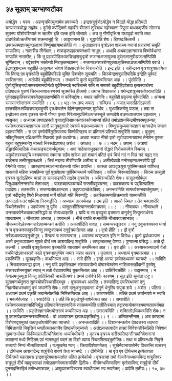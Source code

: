 ## ३७ सूक्तम् ऋग्भाष्यटीका
अयोद्धेव । यस्य । अहन्वृत्रमित्युक्तमेव प्रपञ्च्यते । इन्द्रशत्रुर्वृत्रोऽयोद्धेव न विद्यते योद्धा प्रतिभटो यस्यासावयोद्धा तद्वदेव । दुर्मदो दर्पोद्रिक्तो महावीरं वीरतमं तुविबाधं महोच्चानां रिपूणां बाधकमृजीषं सोमस्य सुतस्य योंशोवशिष्यते स ऋजीष इति वल्क इति चोच्यते । अत्र तु गौणीवृत्तिःस यथादृढो भवति तथा दार्ढ्यहेतोःऋजीषाख्यं शक्रमाजुह्वे हि । आह्वयामास हि । युद्धायेति शेषः। हिशब्दःकिलार्थे । उक्तरूपमज्ञानमुक्तलक्षणं विष्णुमाह्वयामासेवेति वा । कृताह्वानश्च वृत्रोऽस्य शक्रस्य वधानां प्रहाराणां समृतिं सम्प्राप्तिम् । नातारीन्न तीर्णवान् । शक्रकृतप्रहारवचनक्षमो नाभूत् । अथापि अथवाऽज्ञानमस्य विष्णोर्वधानां सम्प्राप्तिं नातारीत् । किं तु प्रहारपीडितःपतन्निन्न्द्रशत्रुःवृत्रो रुजानाःरुजायुक्ता दुर्बलाःमानुषीःप्रजाःसम्पिपिषे चूर्णितवान् । यद्वेश्वरेण भक्तेभ्यो निराकृतमज्ञानम् । रुजानाःसंसाररोगयुक्ताःसृतिस्थाःप्रजाःसम्पिपिषे बबाधे । ईद्रशत्रुशब्दस्य बहुव्रीहि तत्पुरषत्व संशयं विग्रहप्रदर्शनेन निराकरोति । इन्द्र इति । नहीन्द्रस्य वृत्रःशत्रुःशातयिता किं त्विन्द्र एव वृत्रस्येति बहुव्रीहिपरिग्रहे युक्तिं हिशब्देन सूचयति । किञ्चेन्द्रशत्रुप्रातिपदिके इन्द्रेति पूर्वपदं स्वरितान्तम् । अतोपीदं बहुव्रीहिरूपम् । तथात्वेपि कुतो बहुव्रीहित्वमित्यत आह ।। पुंसोरिति । पुंसोःपुंलिङ्गयोःसमस्यमानयोर्मध्ये पूर्वस्मिन्पदे स्वरितान्ते सति स समासो बहुव्रीहिर्ज्ञातव्य इत्यस्यार्थस्य प्रतिपादकं पुराणं चिरन्तनव्याकरणस्थं सूत्रमस्ति हीत्यर्थः। तथाच शिक्षाकारः। यथेन्द्रशत्रुःस्वरतोपराधादिति । पूर्वपदप्रकृतिस्वरत्वस्येदमुपलक्षणमिति न कश्चिद्दोषः। यथाह पाणिनिः। बहुव्रीहौ प्रकृत्या पूर्वपदमिति । अन्यथा समासान्तोदात्तत्वं स्यादिति ।। ६ ।।
ध्३-१५.ढम्प्
अपात् । सञ्छिन्न । अपात् पादरहितोऽहस्तो हस्तरहितःसञ्छिन्नपाद्बाहुरपि वृत्रःकेवलेन देहेनेन्द्रमपृतन्यत् युयोधैव । युध्यतिकर्मसु पाठात् । तदा स इन्द्रोऽस्य तस्य वृत्रस्य सानौ गौण्या वृत्त्या गिरेःसानुप्रतिमेऽत्यन्तस्थूले कण्ठदेशे वज्रमध्याजघान प्रहृतवान् । व्यसृजत् । अध्यात्मं त्वपादहस्तो वृत्रःप्रवृत्तिसाधनत्वात्तर्कागमाभ्यां रहितं तमोऽज्ञानमिन्द्रमीश्वरमपृतन्यत् परमेश्वरश्चास्याज्ञानस्य सानौ सानुवदुरुतरे स्वरूपे वज्रमध्याजघान । विष्णुःसंयुध्यमानमज्ञानं मानवज्रेण जघान प्रहृतवानिति । स एवं वृष्णोर्वर्षितुरीश्वरस्य विष्णोरिन्द्रस्य वा प्रतिमानं प्रतिरूपं शत्रुरिति यावत् । बुभूषन् भवितुमिच्छन् वध्रिःकर्मणि रिप्रत्यये कृते वधयोग्यः। अथवा रूढ्या नीचो वृत्रो सुरोऽज्ञानाख्यश्च तेनेशेन पुरुत्रा बहुधा बहुषुस्थानेषु व्यस्तो निरस्तोऽशयत् अशेत । अपतत् ।। ७ ।।
नदम् । अपाम् । अत्रापां रोद्धारमित्यादिकं कथासङ्घटनार्थमुक्तम् । अपां नादेयानामुदकानां रोद्धारं निरोधकत्वेन स्थितम् । अमुयोत्तरस्यामृचि वक्ष्यमाणया स्वमात्रा सहैव शक्रेण हतं शयानं पतितं वृत्रं भिन्नं नदं न भिन्नं नदं यद्वत् नद शब्देनात्र तत्तीरमुपलक्ष्यते । भिन्नं नदस्य तीरमिवाति अतीत्य च । अतीत्यैवापो मनोरुहाणाःमनसोपि पूर्वं वेगेनेति यावत् । आरुहाणाःस्थलान्यारोहन्त्यो यन्ति प्रयान्ति । कास्ता आपःवृत्रःपुरा पूर्वस्मिन्काले याश्चित् यास्त्वपो महिना स्वमहिम्ना पूर्वं पुत्रापेक्षया पूर्वस्मिन्स्थाने पर्यतिष्ठत् । परीत्य निरुध्यातिष्ठत् । किञ्च तत्सुतो वृत्रस्य सुतोऽहिश्च यासां ता सामपाङ्गतिं तद्वदेव वृत्रवदेव । अभिरन्धन्निति शेषः। पत्सुतःशीर्बभूव पितुःपादतोनन्तरमेव शेताभवत् । पादशब्दात्पञ्चम्यर्थे सप्तमीबहुवचनम् । पादशब्दस्य च पद्दन्नित्यादिना पदादेशः। ततस्तसिः। सप्तम्यलोपःछान्दसः। तदुपपदाच्छेतेःक्विप् । अनन्तरमिति सामर्थ्यसम्भवार्थमुक्तम् । वृत्रो नदीद्वारेषु शिरो निधायापां मार्गे पतितो गतिं निरुणद्धि । अहस्तितमप्यतिक्रम्यापो यास्यन्तीति तत्पादतोनन्तरं शयित्वा निरुणद्धीति । अध्यात्मं तात्पर्यमाह । तम इति । आस्ते स्थितः। तेन भक्तशरीरे स्थितेनेश्वरेण । पदयोजना तु पूर्वैव । पत्सुतःशीरित्यानन्तर्यमात्रपरम् ।। ८ ।।
नीचावयाः। नीचस्थाने । उत्तरवाक्येनैकवाक्यतासिद्धये या सेत्यध्याहरति । यापि च सा वृत्रपुत्रा वृत्रमाता दानुर्दनु रित्युत्तरार्धस्य व्याख्यानम् । नीचावया अभवत् । वयबन्धने । नीचे वयति बध्नातीति नीचावयाःसाभवत् । नीचस्थानेऽहेरप्यनन्तरेऽपाम्बन्धनं करोति । अकार्षीदिति यावत् । सम्बन्धस्तूत्तरत्र । ननु दनुःकश्यपस्य भार्या न च वृत्रःकश्यपपुत्रःकिन्तु त्वष्टुःतत्कथं दनुर्वृत्रमातेत्यत आह ।। वृत्रो हीति ।। द्वौ वृत्रौ तत्रैकःकश्यपाद्दनुजोभूत् । दैत्यत्वं च तामसत्वात् । अपरश्च त्वष्टृजात इति न विरोधः। कुतो द्वयोःकल्पना । असौ दनुजःपापात्मा श्रूयते दीर्घं तम आशयदिन्द्र शत्रुरिति । त्वष्टृजातस्तु वैष्णवः। पुण्यात्मा प्रसिद्धः। अतो द्वौ कल्प्यौ । अथापि वृत्रपुत्रेत्यस्य वृत्रमातेति व्याख्यानं कथमित्यत आह ।। वृत्र इति ।। अस्यास्तस्यादनो र्वधो वधमिन्द्रोऽवाधस्तने काले वृत्रवधात्पूर्वमेव जभार जहार अहरन् । कृतवान् । अध्यात्मं वृत्रमातरमाह ।। प्रकृतिर्वेति । मूलप्रकृतिः। कथमित्यत आह ।। तमो हीति । इन्द्रो अस्या इत्येतदध्यात्मं व्याचष्टे ।। तामिति । भिन्नवाक्यत्वाद्वा द्वयम् । ननु यदि प्रकृतिरज्ञानं संशयादयोन्ये दोषाश्चेश्वरेण नाशितास्तर्हीदानीं पुरुषेषु संसारदर्शनमयुक्तं स्यात् न ततो वेदवाक्यमिदं युक्तमित्यत आह ।। प्रातिस्विकीति ।। यद्यस्मात् । न केवलमनुस्यूता किन्तु प्रातिस्विकी चास्तीत्यर्थः। प्रथमं दनोर्वधे किं कारणम् । सूत इति सूर्माता दनुः। सुतावनार्थमुत्तरा सुतस्योपरिस्थासीद्बभूव । पुत्रस्त्वधर आसीत् । तस्मादिन्द्र उपरिस्थान्तां दनुं निहत्यैवाधस्थममुं वृत्रं जघानेति शेषः। ततो दानुःदनुःसहवत्सा धेनुर्न धेनुरिव सपुत्रा शये । अशेत । पतिता । अध्यात्मं प्रथमं प्रकृतिं जघानेत्येतत्किं निमित्तमित्यत आह ।। कारणस्येति । तत्किं प्रथमं कार्यनाशो न भवति । भवत्येवेत्याह ।। स्यादेवेति ।। तर्हि किं प्रकृतेःपूर्वनाशेनेत्यत आह ।। अथापीति । परमेश्वरस्याज्ञानादिभिर्युद्ध प्रतिपादनेनाज्ञानादिकं तत्सम्बन्धीति प्रतीतिःस्यात् तद्वारणायोक्तवक्ष्यमाणतात्पर्यमाह ।। एवमिति । प्रकृतेरज्ञानापेक्षयोत्तरत्वं कथमित्यत अह ।। उत्तरत्वमिति । शक्तितोऽधिकत्वमिति शेषः। न तु कालापेक्षयानन्तरत्वमित्यर्थः। दो अवखण्डन इत्यतःप्रकृतिर्दानुः।। ९ ।।
अतिष्ठन्तीनाम् । अत्र काष्ठानां विशेषणद्वयमुक्तं तत्प्रकृतोपयोगितया व्याचष्टे ।। अनन्तत्वादिति ।। दिशामनन्तत्वेन देवदत्तस्य तदभाव निमित्तागति निवृत्तिर्न भवतीत्यतस्तानैव तिष्ठन्तीत्युच्यन्ते । अतोऽनन्तत्वादेव तासां निविशन्तेस्मिन्निति निवेशनं गृहमन्तर्भावकं किञ्चिन्नास्तीत्यनिवेशना अप्यभिधीयन्ते । मृतस्य वृत्रस्य शरीरमतिष्ठन्तीनामनिवेशनानां काष्ठानां मध्ये निहितम् एवं नामस्थूलं यदनं ता दिशो व्याप्य स्थितमित्यद्भुतोक्तिः। तथा च प्रतिबन्धके निवृत्ते सत्यापो निण्यं नीत्यतिशयार्थे । णःसुखमेव ण्यम् । क्रियाविशेषणमेतत् । सुखेनैवानायासेनैव विचरन्ति व्यचरन् । दीर्घन्तम आशयदिन्द्र शत्रुरिति वाक्यं त्रेधा व्याचष्टे ।। दीर्घमिति । स वृत्र एव दीर्घन्तम इत्येतावता दीर्घन्तमो महातामस इन्द्रशत्रुरेवमाशयदशेत पतित इत्येकोर्थः। वृत्रसञ्ज्ञं तमो वेत्यनेनाध्यात्ममिन्द्र शत्रुरीश्वर शत्रुभूतं दीर्घं महद्वृत्रसञ्ज्ञं तमोऽज्ञानमेवमाशयदिति द्वितीयः। दीर्घमन्धमित्यादिना मृतोसाविन्द्र शत्रुर्वृत्रो दीर्घं पुनरावृत्तिरहितं तमोन्धमाशयत् । अशूव्याप्तावित्यस्य स्वार्थेण्यन्त स्य रूपमेतत् । प्रापेति तृतीयः।। १०, ३७ ।।
